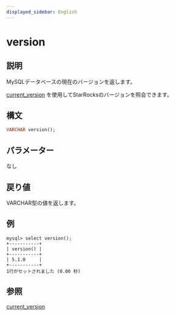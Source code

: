 ```yaml
---
displayed_sidebar: English
---
```


# version

## 説明

MySQLデータベースの現在のバージョンを返します。

[current_version](current_version.md) を使用してStarRocksのバージョンを照会できます。

## 構文

```Haskell
VARCHAR version();
```

## パラメーター

なし

## 戻り値

VARCHAR型の値を返します。

## 例

```Plain Text
mysql> select version();
+-----------+
| version() |
+-----------+
| 5.1.0     |
+-----------+
1行がセットされました (0.00 秒)
```

## 参照

[current_version](../utility-functions/current_version.md)
